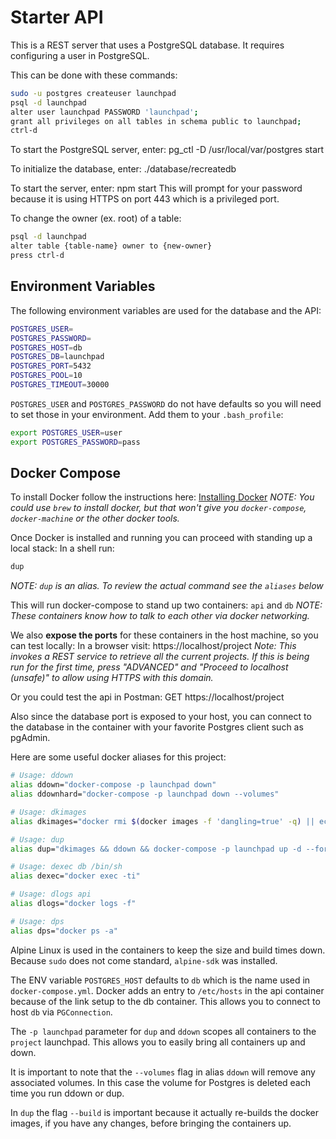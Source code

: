 
# Starter API

This is a REST server that uses a PostgreSQL database.
It requires configuring a user in PostgreSQL.

This can be done with these commands:
````bash
sudo -u postgres createuser launchpad
psql -d launchpad
alter user launchpad PASSWORD 'launchpad';
grant all privileges on all tables in schema public to launchpad;
ctrl-d
````

To start the PostgreSQL server, enter:
pg_ctl -D /usr/local/var/postgres start

To initialize the database, enter:
./database/recreatedb

To start the server, enter:
npm start
This will prompt for your password because it is
using HTTPS on port 443 which is a privileged port.

To change the owner (ex. root) of a table:
```bash
psql -d launchpad
alter table {table-name} owner to {new-owner}
press ctrl-d
```

## Environment Variables

The following environment variables are used for the database and the API:

```bash
POSTGRES_USER=
POSTGRES_PASSWORD=
POSTGRES_HOST=db
POSTGRES_DB=launchpad
POSTGRES_PORT=5432
POSTGRES_POOL=10
POSTGRES_TIMEOUT=30000
```

`POSTGRES_USER` and `POSTGRES_PASSWORD` do not have defaults so you will need to set those in your environment.
Add them to your `.bash_profile`:
```bash
export POSTGRES_USER=user
export POSTGRES_PASSWORD=pass
```

## Docker Compose

To install Docker follow the instructions here: [Installing Docker](https://docs.docker.com/docker-for-mac/install/)
*NOTE: You could use `brew` to install docker, but that won't give you `docker-compose`, `docker-machine` or the other docker tools.*

Once Docker is installed and running you can proceed with standing up a local stack:
In a shell run:
```bash
dup
```
*NOTE: `dup` is an alias. To review the actual command see the `aliases` below*

This will run docker-compose to stand up two containers: `api` and `db`
*NOTE: These containers know how to talk to each other via docker networking.*

We also **expose the ports** for these containers in the host machine, so you can test locally:
In a browser visit: https://localhost/project
*Note: This invokes a REST service to retrieve all the current projects. If this is being run for the first time, press "ADVANCED" and "Proceed to localhost (unsafe)" to allow using HTTPS with this domain.*

Or you could test the api in Postman:
GET https://localhost/project

Also since the database port is exposed to your host, you can connect to the database in the container with your favorite Postgres client such as pgAdmin.

Here are some useful docker aliases for this project:
```bash
# Usage: ddown
alias ddown="docker-compose -p launchpad down"
alias ddownhard="docker-compose -p launchpad down --volumes"

# Usage: dkimages
alias dkimages="docker rmi $(docker images -f 'dangling=true' -q) || echo No images to kill"

# Usage: dup
alias dup="dkimages && ddown && docker-compose -p launchpad up -d --force-recreate --build"

# Usage: dexec db /bin/sh
alias dexec="docker exec -ti"

# Usage: dlogs api
alias dlogs="docker logs -f"

# Usage: dps
alias dps="docker ps -a"
```

Alpine Linux is used in the containers to keep the size and build times down. Because `sudo` does not come standard, `alpine-sdk` was installed.

The ENV variable `POSTGRES_HOST` defaults to `db` which is the name used in `docker-compose.yml`. Docker adds an entry to `/etc/hosts` in the api container because of the link setup to the db container. This allows you to connect to host `db` via `PGConnection`.

The `-p launchpad` parameter for `dup` and `ddown` scopes all containers to the `project` launchpad. This allows you to easily bring all containers up and down.

It is important to note that the `--volumes` flag in alias  `ddown` will remove any associated volumes. In this case the volume for Postgres is deleted each time you run ddown or dup.

In `dup` the flag `--build` is important because it actually re-builds the docker images, if you have any changes, before bringing the containers up.
